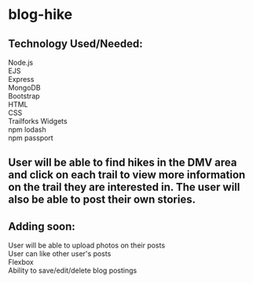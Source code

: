 # blog-hike

## Technology Used/Needed: </br>
Node.js </br>
EJS</br>
Express </br>
MongoDB </br>
Bootstrap </br>
HTML </br>
CSS</br>
Trailforks Widgets</br>
npm lodash</br>
npm passport</br>

## User will be able to find hikes in the DMV area and click on each trail to view more information on the trail they are interested in. The user will also be able to post their own stories. 

## Adding soon: </br>
User will be able to upload photos on their posts </br>
User can like other user's posts</br>
Flexbox</br>
Ability to save/edit/delete blog postings

